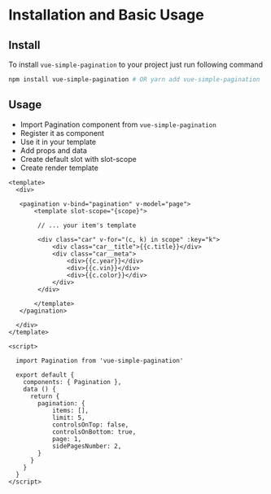 # Installation and Basic Usage

## Install
To install `vue-simple-pagination` to your project just run following command 


```bash
npm install vue-simple-pagination # OR yarn add vue-simple-pagination
```


## Usage

* Import Pagination component from `vue-simple-pagination`
* Register it as component
* Use it in your template
* Add props and data
* Create default slot with slot-scope
* Create render template 

```vue
<template>
  <div>
  
   <pagination v-bind="pagination" v-model="page">
       <template slot-scope="{scope}">
       
        // ... your item's template
        
        <div class="car" v-for="(c, k) in scope" :key="k">
            <div class="car__title">{{c.title}}</div>
            <div class="car__meta">
                <div>{{c.year}}</div>
                <div>{{c.vin}}</div>
                <div>{{c.color}}</div>
            </div>
        </div>   
          
       </template>
   </pagination>
    
  </div>
</template>

<script>

  import Pagination from 'vue-simple-pagination'

  export default {
    components: { Pagination },
    data () {
      return {
        pagination: {
            items: [],
            limit: 5,
            controlsOnTop: false,
            controlsOnBottom: true,
            page: 1,
            sidePagesNumber: 2,
        }
      }
    }
  }
</script>
```
